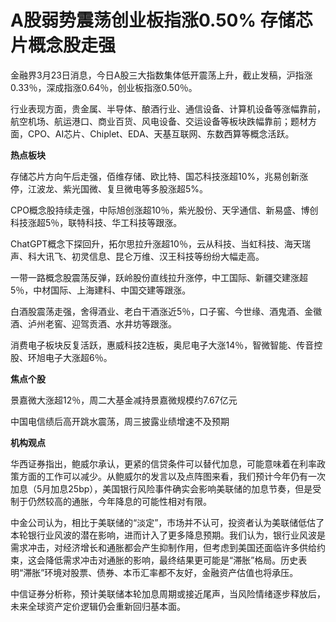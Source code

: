 # A股弱势震荡创业板指涨0.50% 存储芯片概念股走强

金融界3月23日消息，今日A股三大指数集体低开震荡上升，截止发稿，沪指涨0.33％，深成指涨0.64％，创业板指涨0.50％。

行业表现方面，贵金属、半导体、酿酒行业、通信设备、计算机设备等涨幅靠前，航空机场、航运港口、商业百货、风电设备、交运设备等板块跌幅靠前；题材方面，CPO、AI芯片、Chiplet、EDA、天基互联网、东数西算等概念活跃。

**热点板块**

存储芯片方向午后走强，佰维存储、欧比特、国芯科技涨超10%，兆易创新涨停，江波龙、紫光国微、复旦微电等多股涨超5%。

CPO概念股持续走强，中际旭创涨超10％，紫光股份、天孚通信、新易盛、博创科技涨超5％，联特科技、华工科技等跟涨。

ChatGPT概念下探回升，拓尔思拉升涨超10％，云从科技、当虹科技、海天瑞声、科大讯飞、初灵信息、昆仑万维、汉王科技等纷纷大幅走高。

一带一路概念股震荡反弹，跃岭股份直线拉升涨停，中工国际、新疆交建涨超5％，中材国际、上海建科、中国交建等跟涨。

白酒股震荡走强，舍得酒业、老白干酒涨近5％，口子窖、今世缘、酒鬼酒、金徽酒、泸州老窖、迎驾贡酒、水井坊等跟涨。

消费电子板块反复活跃，惠威科技2连板，奥尼电子大涨14％，智微智能、传音控股、环旭电子大涨超6％。

**焦点个股**

景嘉微大涨超12％，周二大基金减持景嘉微规模约7.67亿元

中国电信绩后高开跳水震荡，周三披露业绩增速不及预期

**机构观点**

华西证券指出，鲍威尔承认，更紧的信贷条件可以替代加息，可能意味着在利率政策方面的工作可以减少。从鲍威尔的发言以及点阵图来看，我们预计今年仍有一次加息（5月加息25bp），美国银行风险事件确实会影响美联储的加息节奏，但是受制于仍然较高的通胀，今年降息的可能性相对有限。

中金公司认为，相比于美联储的“淡定”，市场并不认可，投资者认为美联储低估了本轮银行业风波的潜在影响，进而计入了更多降息预期。我们认为，银行业风波是需求冲击，对经济增长和通胀都会产生抑制作用，但考虑到美国还面临许多供给约束，这会降低需求冲击对通胀的影响，最终结果更可能是“滞胀”格局。历史表明“滞胀”环境对股票、债券、本币汇率都不友好，金融资产估值也将承压。

中信证券分析称，预计美联储本轮加息周期或接近尾声，当风险情绪逐步释放后，未来全球资产定价逻辑仍会重新回归基本面。


